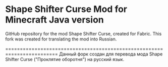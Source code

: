 # Shape Shifter Curse Mod for Minecraft Java version
GitHub repository for the mod Shape Shifter Curse, created for Fabric.
This fork was created for translating the mod into Russian.

========================================================================
Данный форк создан для перевода мода Shape Shifter Curse ("Проклятие оборотня") на русский язык.
